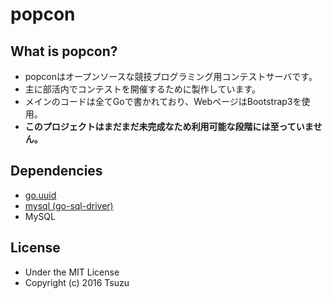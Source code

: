 # popcon

## What is popcon?
- popconはオープンソースな競技プログラミング用コンテストサーバです。
- 主に部活内でコンテストを開催するために製作しています。
- メインのコードは全てGoで書かれており、WebページはBootstrap3を使用。
- **このプロジェクトはまだまだ未完成なため利用可能な段階には至っていません。**

## Dependencies
- [go.uuid](http://github.com/satori/go.uuid)
- [mysql (go-sql-driver)](http://github.com/go-sql-driver/mysql)
- MySQL

## License
- Under the MIT License
- Copyright (c) 2016 Tsuzu